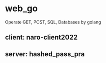 # web_go

Operate GET, POST, SQL, Databases by golang

## client: naro-client2022
## server: hashed_pass_pra

